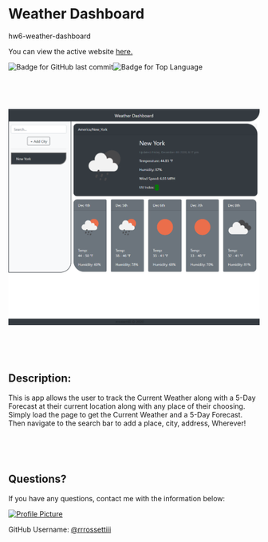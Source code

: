 # Weather Dashboard
  
hw6-weather-dashboard


You can view the active website [here.](https://rrrossettiii.github.io/hw6-weather-dashboard/)
  
![Badge for GitHub last commit](https://img.shields.io/github/last-commit/rrrossettiii/hw6-weather-dashboard?style=flat&logo=appveyor)![Badge for Top Language](https://img.shields.io/github/languages/top/rrrossettiii/hw6-weather-dashboard?style=flat&logo=appveyor)
  
&nbsp;
 
&nbsp;


![Screenshot](assets\images\weatherDashboard.png)

&nbsp;
 
&nbsp;
  
## Description:
  
This is app allows the user to track the Current Weather along with a 5-Day Forecast at their current location along with any place of their choosing. Simply load the page to get the Current Weather and a 5-Day Forecast. Then navigate to the search bar to add a place, city, address, Wherever!  
  
&nbsp;
 
&nbsp;

## Questions?
  
If you have any questions, contact me with the information below:
  
[![Profile Picture](https://avatars2.githubusercontent.com/u/55607917?v=4)](https://api.github.com/users/rrrossettiii)
  
GitHub Username: [@rrrossettiii](https://api.github.com/users/rrrossettiii)